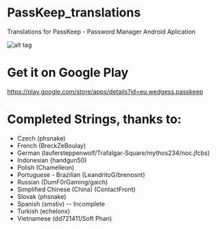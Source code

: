 # PassKeep_translations
Translations for PassKeep - Password Manager Android Aplication

![alt tag](http://i.imgur.com/2yOvTR9.jpg)

# Get it on Google Play
https://play.google.com/store/apps/details?id=eu.wedgess.passkeep


# Completed Strings, thanks to:
- Czech (phsnake)
- French (BreckZeBoulay)
- German (laufersteppenwolf/Trafalgar-Square/mythos234/noc.jfcbs)
- Indonesian (handgun50)
- Polish (Chamelleon)
- Portuguese - Brazilian (LeandritoG/brenosnt) 
- Russian (DumF0rGaming/gaich)
- Simplified Chinese (China) (ContactFront)
- Slovak (phsnake)
- Spanish (smstiv) -- Incomplete
- Turkish (echelonx)
- Vietnamese (dd721411/Soft Phan)
